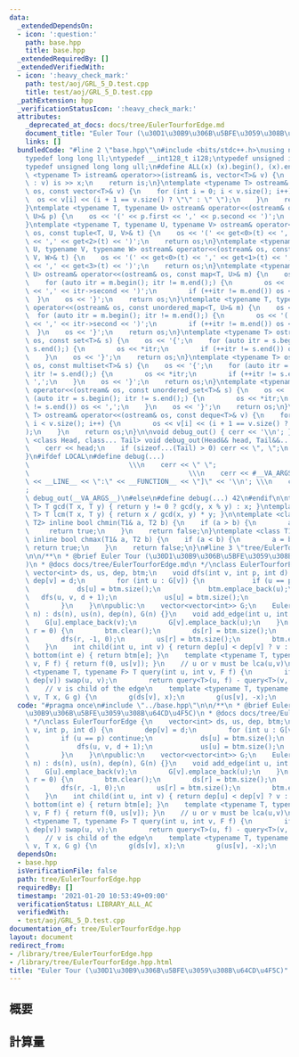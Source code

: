 ```yaml
---
data:
  _extendedDependsOn:
  - icon: ':question:'
    path: base.hpp
    title: base.hpp
  _extendedRequiredBy: []
  _extendedVerifiedWith:
  - icon: ':heavy_check_mark:'
    path: test/aoj/GRL_5_D.test.cpp
    title: test/aoj/GRL_5_D.test.cpp
  _pathExtension: hpp
  _verificationStatusIcon: ':heavy_check_mark:'
  attributes:
    _deprecated_at_docs: docs/tree/EulerTourforEdge.md
    document_title: "Euler Tour (\u30D1\u30B9\u306B\u5BFE\u3059\u308B\u64CD\u4F5C)"
    links: []
  bundledCode: "#line 2 \"base.hpp\"\n#include <bits/stdc++.h>\nusing namespace std;\n\
    typedef long long ll;\ntypedef __int128_t i128;\ntypedef unsigned int uint;\n\
    typedef unsigned long long ull;\n#define ALL(x) (x).begin(), (x).end()\n\ntemplate\
    \ <typename T> istream& operator>>(istream& is, vector<T>& v) {\n    for (T& x\
    \ : v) is >> x;\n    return is;\n}\ntemplate <typename T> ostream& operator<<(ostream&\
    \ os, const vector<T>& v) {\n    for (int i = 0; i < v.size(); i++) {\n      \
    \  os << v[i] << (i + 1 == v.size() ? \"\" : \" \");\n    }\n    return os;\n\
    }\ntemplate <typename T, typename U> ostream& operator<<(ostream& os, const pair<T,\
    \ U>& p) {\n    os << '(' << p.first << ',' << p.second << ')';\n    return os;\n\
    }\ntemplate <typename T, typename U, typename V> ostream& operator<<(ostream&\
    \ os, const tuple<T, U, V>& t) {\n    os << '(' << get<0>(t) << ',' << get<1>(t)\
    \ << ',' << get<2>(t) << ')';\n    return os;\n}\ntemplate <typename T, typename\
    \ U, typename V, typename W> ostream& operator<<(ostream& os, const tuple<T, U,\
    \ V, W>& t) {\n    os << '(' << get<0>(t) << ',' << get<1>(t) << ',' << get<2>(t)\
    \ << ',' << get<3>(t) << ')';\n    return os;\n}\ntemplate <typename T, typename\
    \ U> ostream& operator<<(ostream& os, const map<T, U>& m) {\n    os << '{';\n\
    \    for (auto itr = m.begin(); itr != m.end();) {\n        os << '(' << itr->first\
    \ << ',' << itr->second << ')';\n        if (++itr != m.end()) os << ',';\n  \
    \  }\n    os << '}';\n    return os;\n}\ntemplate <typename T, typename U> ostream&\
    \ operator<<(ostream& os, const unordered_map<T, U>& m) {\n    os << '{';\n  \
    \  for (auto itr = m.begin(); itr != m.end();) {\n        os << '(' << itr->first\
    \ << ',' << itr->second << ')';\n        if (++itr != m.end()) os << ',';\n  \
    \  }\n    os << '}';\n    return os;\n}\ntemplate <typename T> ostream& operator<<(ostream&\
    \ os, const set<T>& s) {\n    os << '{';\n    for (auto itr = s.begin(); itr !=\
    \ s.end();) {\n        os << *itr;\n        if (++itr != s.end()) os << ',';\n\
    \    }\n    os << '}';\n    return os;\n}\ntemplate <typename T> ostream& operator<<(ostream&\
    \ os, const multiset<T>& s) {\n    os << '{';\n    for (auto itr = s.begin();\
    \ itr != s.end();) {\n        os << *itr;\n        if (++itr != s.end()) os <<\
    \ ',';\n    }\n    os << '}';\n    return os;\n}\ntemplate <typename T> ostream&\
    \ operator<<(ostream& os, const unordered_set<T>& s) {\n    os << '{';\n    for\
    \ (auto itr = s.begin(); itr != s.end();) {\n        os << *itr;\n        if (++itr\
    \ != s.end()) os << ',';\n    }\n    os << '}';\n    return os;\n}\ntemplate <typename\
    \ T> ostream& operator<<(ostream& os, const deque<T>& v) {\n    for (int i = 0;\
    \ i < v.size(); i++) {\n        os << v[i] << (i + 1 == v.size() ? \"\" : \" \"\
    );\n    }\n    return os;\n}\n\nvoid debug_out() { cerr << '\\n'; }\ntemplate\
    \ <class Head, class... Tail> void debug_out(Head&& head, Tail&&... tail) {\n\
    \    cerr << head;\n    if (sizeof...(Tail) > 0) cerr << \", \";\n    debug_out(move(tail)...);\n\
    }\n#ifdef LOCAL\n#define debug(...)                                          \
    \                         \\\n    cerr << \" \";                             \
    \                                        \\\n    cerr << #__VA_ARGS__ << \" :[\"\
    \ << __LINE__ << \":\" << __FUNCTION__ << \"]\" << '\\n'; \\\n    cerr << \" \"\
    ;                                                                     \\\n   \
    \ debug_out(__VA_ARGS__)\n#else\n#define debug(...) 42\n#endif\n\ntemplate <typename\
    \ T> T gcd(T x, T y) { return y != 0 ? gcd(y, x % y) : x; }\ntemplate <typename\
    \ T> T lcm(T x, T y) { return x / gcd(x, y) * y; }\n\ntemplate <class T1, class\
    \ T2> inline bool chmin(T1& a, T2 b) {\n    if (a > b) {\n        a = b;\n   \
    \     return true;\n    }\n    return false;\n}\ntemplate <class T1, class T2>\
    \ inline bool chmax(T1& a, T2 b) {\n    if (a < b) {\n        a = b;\n       \
    \ return true;\n    }\n    return false;\n}\n#line 3 \"tree/EulerTourforEdge.hpp\"\
    \n\n/**\n * @brief Euler Tour (\u30D1\u30B9\u306B\u5BFE\u3059\u308B\u64CD\u4F5C\
    )\n * @docs docs/tree/EulerTourforEdge.md\n */\nclass EulerTourforEdge {\n   \
    \ vector<int> ds, us, dep, btm;\n    void dfs(int v, int p, int d) {\n       \
    \ dep[v] = d;\n        for (int u : G[v]) {\n            if (u == p) continue;\n\
    \            ds[u] = btm.size();\n            btm.emplace_back(u);\n         \
    \   dfs(u, v, d + 1);\n            us[u] = btm.size();\n            btm.emplace_back(u);\n\
    \        }\n    }\n\npublic:\n    vector<vector<int>> G;\n    EulerTourforEdge(int\
    \ n) : ds(n), us(n), dep(n), G(n) {}\n    void add_edge(int u, int v) {\n    \
    \    G[u].emplace_back(v);\n        G[v].emplace_back(u);\n    }\n    void build(int\
    \ r = 0) {\n        btm.clear();\n        ds[r] = btm.size();\n        btm.emplace_back(r);\n\
    \        dfs(r, -1, 0);\n        us[r] = btm.size();\n        btm.emplace_back(r);\n\
    \    }\n    int child(int u, int v) { return dep[u] < dep[v] ? v : u; }\n    int\
    \ bottom(int e) { return btm[e]; }\n    template <typename T, typename F> T query(int\
    \ v, F f) { return f(0, us[v]); }\n    // u or v must be lca(u,v)\n    template\
    \ <typename T, typename F> T query(int u, int v, F f) {\n        if (dep[u] <\
    \ dep[v]) swap(u, v);\n        return query<T>(u, f) - query<T>(v, f);\n    }\n\
    \    // v is child of the edge\n    template <typename T, typename G> void update(int\
    \ v, T x, G g) {\n        g(ds[v], x);\n        g(us[v], -x);\n    }\n};\n"
  code: "#pragma once\n#include \"../base.hpp\"\n\n/**\n * @brief Euler Tour (\u30D1\
    \u30B9\u306B\u5BFE\u3059\u308B\u64CD\u4F5C)\n * @docs docs/tree/EulerTourforEdge.md\n\
    \ */\nclass EulerTourforEdge {\n    vector<int> ds, us, dep, btm;\n    void dfs(int\
    \ v, int p, int d) {\n        dep[v] = d;\n        for (int u : G[v]) {\n    \
    \        if (u == p) continue;\n            ds[u] = btm.size();\n            btm.emplace_back(u);\n\
    \            dfs(u, v, d + 1);\n            us[u] = btm.size();\n            btm.emplace_back(u);\n\
    \        }\n    }\n\npublic:\n    vector<vector<int>> G;\n    EulerTourforEdge(int\
    \ n) : ds(n), us(n), dep(n), G(n) {}\n    void add_edge(int u, int v) {\n    \
    \    G[u].emplace_back(v);\n        G[v].emplace_back(u);\n    }\n    void build(int\
    \ r = 0) {\n        btm.clear();\n        ds[r] = btm.size();\n        btm.emplace_back(r);\n\
    \        dfs(r, -1, 0);\n        us[r] = btm.size();\n        btm.emplace_back(r);\n\
    \    }\n    int child(int u, int v) { return dep[u] < dep[v] ? v : u; }\n    int\
    \ bottom(int e) { return btm[e]; }\n    template <typename T, typename F> T query(int\
    \ v, F f) { return f(0, us[v]); }\n    // u or v must be lca(u,v)\n    template\
    \ <typename T, typename F> T query(int u, int v, F f) {\n        if (dep[u] <\
    \ dep[v]) swap(u, v);\n        return query<T>(u, f) - query<T>(v, f);\n    }\n\
    \    // v is child of the edge\n    template <typename T, typename G> void update(int\
    \ v, T x, G g) {\n        g(ds[v], x);\n        g(us[v], -x);\n    }\n};"
  dependsOn:
  - base.hpp
  isVerificationFile: false
  path: tree/EulerTourforEdge.hpp
  requiredBy: []
  timestamp: '2021-01-20 10:53:49+09:00'
  verificationStatus: LIBRARY_ALL_AC
  verifiedWith:
  - test/aoj/GRL_5_D.test.cpp
documentation_of: tree/EulerTourforEdge.hpp
layout: document
redirect_from:
- /library/tree/EulerTourforEdge.hpp
- /library/tree/EulerTourforEdge.hpp.html
title: "Euler Tour (\u30D1\u30B9\u306B\u5BFE\u3059\u308B\u64CD\u4F5C)"
---
```

## 概要

## 計算量